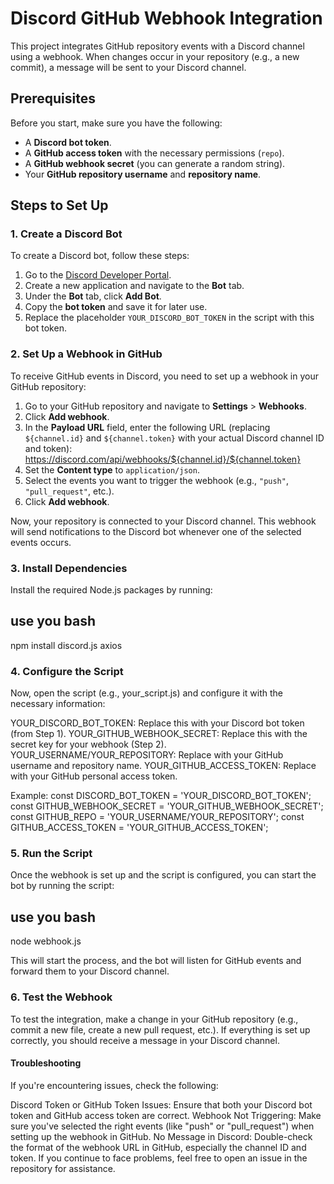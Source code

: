 # Discord GitHub Webhook Integration

This project integrates GitHub repository events with a Discord channel using a webhook. When changes occur in your repository (e.g., a new commit), a message will be sent to your Discord channel.

## Prerequisites

Before you start, make sure you have the following:

- A **Discord bot token**.
- A **GitHub access token** with the necessary permissions (`repo`).
- A **GitHub webhook secret** (you can generate a random string).
- Your **GitHub repository username** and **repository name**.

## Steps to Set Up

### 1. Create a Discord Bot

To create a Discord bot, follow these steps:

1. Go to the [Discord Developer Portal](https://discord.com/developers/applications).
2. Create a new application and navigate to the **Bot** tab.
3. Under the **Bot** tab, click **Add Bot**.
4. Copy the **bot token** and save it for later use.
5. Replace the placeholder `YOUR_DISCORD_BOT_TOKEN` in the script with this bot token.

### 2. Set Up a Webhook in GitHub

To receive GitHub events in Discord, you need to set up a webhook in your GitHub repository:

1. Go to your GitHub repository and navigate to **Settings** > **Webhooks**.
2. Click **Add webhook**.
3. In the **Payload URL** field, enter the following URL (replacing `${channel.id}` and `${channel.token}` with your actual Discord channel ID and token):
    https://discord.com/api/webhooks/${channel.id}/${channel.token}
5. Set the **Content type** to `application/json`.
6. Select the events you want to trigger the webhook (e.g., `"push"`, `"pull_request"`, etc.).
7. Click **Add webhook**.

Now, your repository is connected to your Discord channel. This webhook will send notifications to the Discord bot whenever one of the selected events occurs.

### 3. Install Dependencies

Install the required Node.js packages by running:

## use you bash
npm install discord.js axios


### 4. Configure the Script
Now, open the script (e.g., your_script.js) and configure it with the necessary information:

YOUR_DISCORD_BOT_TOKEN: Replace this with your Discord bot token (from Step 1).
YOUR_GITHUB_WEBHOOK_SECRET: Replace this with the secret key for your webhook (Step 2).
YOUR_USERNAME/YOUR_REPOSITORY: Replace with your GitHub username and repository name.
YOUR_GITHUB_ACCESS_TOKEN: Replace with your GitHub personal access token.



Example:
const DISCORD_BOT_TOKEN = 'YOUR_DISCORD_BOT_TOKEN';
const GITHUB_WEBHOOK_SECRET = 'YOUR_GITHUB_WEBHOOK_SECRET';
const GITHUB_REPO = 'YOUR_USERNAME/YOUR_REPOSITORY';
const GITHUB_ACCESS_TOKEN = 'YOUR_GITHUB_ACCESS_TOKEN';

### 5. Run the Script
Once the webhook is set up and the script is configured, you can start the bot by running the script:

## use you bash
node webhook.js

This will start the process, and the bot will listen for GitHub events and forward them to your Discord channel.

### 6. Test the Webhook
To test the integration, make a change in your GitHub repository (e.g., commit a new file, create a new pull request, etc.). If everything is set up correctly, you should receive a message in your Discord channel.


#### Troubleshooting
If you're encountering issues, check the following:

Discord Token or GitHub Token Issues: Ensure that both your Discord bot token and GitHub access token are correct.
Webhook Not Triggering: Make sure you've selected the right events (like "push" or "pull_request") when setting up the webhook in GitHub.
No Message in Discord: Double-check the format of the webhook URL in GitHub, especially the channel ID and token.
If you continue to face problems, feel free to open an issue in the repository for assistance.
